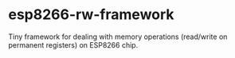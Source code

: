 # esp8266-rw-framework
Tiny framework for dealing with memory operations (read/write on permanent registers) on ESP8266 chip.
